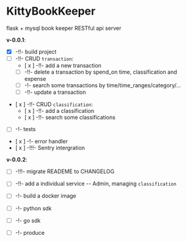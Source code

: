 # KittyBookKeeper
flask + mysql book keeper RESTful api server

**v-0.0.1**:
- [x] -!!- build project
- [  ] -!!- CRUD `transaction`:
	- [ x ] -!!- add a new transaction
	- [  ] -!!- delete a transaction by spend_on time, classification and expense
	- [  ] -!- search some transactions by time/time_ranges/category/...
	- [  ] -!!- update a transaction
- [ x ] -!!- CRUD `classification`:
	- [ x ] -!!- add a classification
	- [ x ] -!!- search some classifications
- [  ] -!- tests
- [ x ] -!- error handler
- [ x ] -!!!- Sentry intergration

**v-0.0.2**:
- [  ] -!!!- migrate READEME to CHANGELOG
- [  ] -!!- add a individual service -- Admin, managing `classification`
- [  ] -!- build a docker image
- [  ] -!- python sdk
- [  ] -!- go sdk
- [  ] -!- produce

